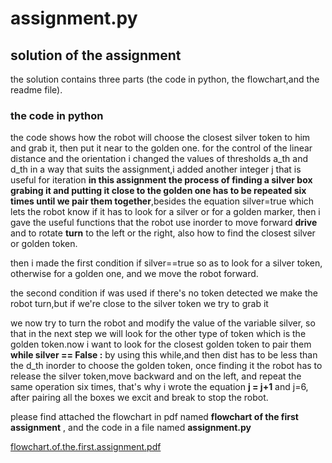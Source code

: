 # assignment.py

## solution of the assignment 

the solution contains three parts (the code in python, the flowchart,and the readme file).

### the code in python

the code shows how the robot will choose the closest silver token to him and grab it, then put it near to the golden 
one. for the control of the linear distance and the orientation i changed the values of thresholds a_th and d_th in a 
way that suits the assignment,i added another integer j that is useful for iteration **in this assignment the process 
of finding a silver box grabing it and putting it close to the golden one has to be repeated six times until we pair 
them together**,besides the equation silver=true which lets the robot know if it has to look for a silver or for a 
golden marker, then i gave the useful functions that the robot use  inorder to move forward **drive** and to 
rotate **turn** to the left or the right, also how to find the closest silver or golden token.  

then i made the first condition if silver==true so as to look for a silver token, otherwise for a golden one, and we 
move the robot forward.  

the second condition if was used if there's no token detected we make the robot turn,but if we're close to the silver 
token we try to grab it  

we now try to turn the robot and modify the value of the variable silver, so that in the next step we will look for the 
other type of token which is the golden token.now i want to look for the closest golden token to pair them **while 
silver == False :** by using this while,and then dist has to be less than the d_th inorder to choose the golden token, 
once finding it the robot has to release the silver token,move backward and on the left, and repeat the same operation 
six times, that's why i wrote the equation **j = j+1** and j=6, after pairing all the boxes we excit and break to stop 
the robot.  

please find attached the flowchart in pdf named **flowchart of the first assignment** , and the code in a file named **assignment.py** 

[flowchart.of.the.first.assignment.pdf](https://github.com/benkredda/assignment.py/files/10016921/flowchart.of.the.first.assignment.pdf)
